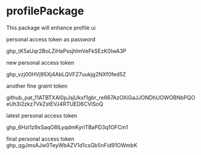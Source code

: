 # profilePackage
This package will enhance profile ui

personal access token as password 


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


new personal access token

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


another fine graint token 

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


latest personal access token

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

final personal access token
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
